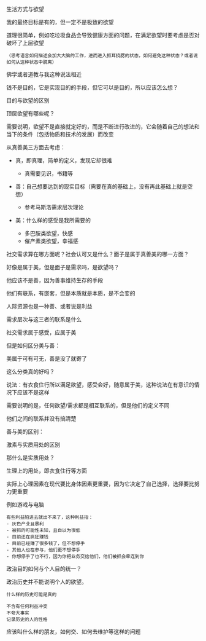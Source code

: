 生活方式与欲望

我的最终目标是有的，但一定不是极致的欲望

道理很简单，例如吃垃圾食品会导致健康方面的问题，在满足欲望时要考虑是否对破坏了上层欲望

```
（思考语言如何描述会加大大脑的工作，进而进入抓耳挠腮的状态，如何避免这种状态？或者说如何从这种状态中脱离）
```

佛学或者道教与我这种说法相近

钱不是目的，它是实现目的的手段，但它可以是目的，所以应该怎么想？

目的与欲望的区别

顶层欲望有哪些呢？

需要说明，欲望不是直接就定好的，而是不断进行改进的，它会随着自己的想法和当下的条件（包括物质和技术的发展）而改变

从真善美三方面去考虑：

- 真，即真理，简单的定义，发现它却很难

  - 真需要见识，书籍等
- 善：自己想要达到的现实目标（需要在真的基础上，没有再此基础上就是空想）

  - 参考马斯洛需求层次理论
- 美：什么样的感受是我所需要的

  - 多巴胺类欲望，快感
  - 催产素类欲望，幸福感

社交需求算在哪方面呢？社会认可又是什么？面子是属于真善美的哪一方面？

好像是属于美，但是面子是需求吗，是欲望吗？

他应该不是善，因为善事维持生存的手段

他们有联系，有嵌套，但是本质就是本质，是不会变的

人际资源也是一种善、或者说是利益

需求层次与这三者的联系是什么

社交需求属于感受，应属于美

但是如何区分美与善：

美属于可有可无，善是没了就寄了

这么分类真的好吗？

说法：有衣食住行所以满足欲望，感受会好，随意属于美，这种说法在有意识的情况下应该不是这样

需要说明的是，任何欲望/需求都是相互联系的，但是他们的定义不同

他们之间的联系并没有搞清楚

善与美的区别：

激素与实质用处的区别

那什么是实质用处？

生理上的用处，即衣食住行等方面

实际上心理因素在现代要比身体因素更重要，因为它决定了自己选择，选择要比努力更重要

例如游戏与电脑

```随想
有些利益陷进去就出不来了，这种利益指：
- 灰色产业且暴利
- 被抓的可能性未知，且自以为很低
- 目前还在疯狂赚钱
- 目前已经赚了很多钱了，但不想停手
- 其他人也在参与，他们更不想停手
- 你想停手了也不行，因为你把业务交给他们，他们被抓会牵连到你
```

政治目的如何与个人目的统一？

政治历史并不能说明个人的欲望。

```
什么样的历史可能是真的

不含有任何利益冲突
不夸大事实
记录历史的人的性格

```

应该叫什么样的朋友，如何交、如何去维护等这样的问题
